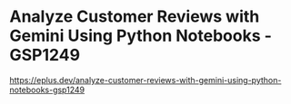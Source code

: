 # Analyze Customer Reviews with Gemini Using Python Notebooks - GSP1249

<https://eplus.dev/analyze-customer-reviews-with-gemini-using-python-notebooks-gsp1249>